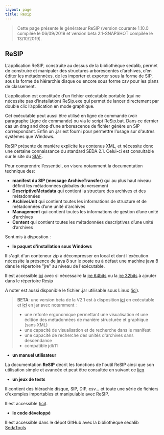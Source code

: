 ```yaml
---
layout: page
title: Resip
---
```


> Cette page présente le générateur ReSIP (version courante 1.10.0 compilée le 06/09/2019 et version beta 2.1-SNAPSHOT compilée le 13/10/2019).

## ReSIP

L’application ReSIP, construite au dessus de la bibliothèque sedalib, permet de construire et manipuler des structures arborescentes d’archives, d’en éditer les métadonnées, de les importer  et exporter sous la forme de SIP, sous la forme de hiérarchie disque ou encore sous forme csv pour les plans de classement.

L’application est constituée d’un fichier exécutable portable (qui ne nécessite pas d’installation) ReSip.exe qui permet de lancer directement par double clic l’application en mode graphique. 

Cet exécutable peut aussi être utilisé en ligne de commande (voir paragraphe Ligne de commande) ou via le script ReSip.bat. Dans ce dernier cas un drag and drop d’une arborescence de fichier génère un SIP correspondant. Enfin un .jar est fourni pour permettre l'usage sur d'autres systèmes que Windows.

ReSIP présente de manière explicite les contenus XML, et nécessite donc une certaine connaissance du standard SEDA 2.1. Celui-ci est consultable sur le site du [SIAF](https://francearchives.fr/seda/).

Pour comprendre l’essentiel, on visera notamment la documentation technique des:
*	**manifest du SIP (message ArchiveTransfer)**  qui au plus haut niveau définit  les métadonnées globales du versement 
*	**DescriptiveMetadata** qui contient la structure des archives et des métadonnées
*	**ArchiveUnit** qui contient toutes les informations de structure et de métadonnées d’une  unité d’archives
*	**Management** qui contient toutes les informations de gestion d’une unité d’archives
*	**Content** qui contient toutes les métadonnées descriptives d’une unité d’archives

Sont mis à dispostion :


* **le paquet d'installation sous Windows**

Il s'agit d'un conteneur zip à décompresser en local et dont l'exécution 
nécessite la présence de java 8 sur le poste ou à défaut une machine java 8 dans le répertoire "jre" au niveau de l'exécutable. 

Il est accessible [ici](http://download.programmevitam.fr/resip/1.10.0/Resip1.10.zip) avec si nécessaire la [jre 64bits](http://download.programmevitam.fr/resip/1.1-SNAPSHOT/jre%2064bits.zip) ou la [jre 32bits](http://download.programmevitam.fr/resip/1.1-SNAPSHOT/jre%2032bits.zip) à ajouter dans le répertoire Resip

A noter est aussi disponible le fichier .jar utilisable sous Linux ([ici](http://download.programmevitam.fr/resip/1.10.0/jar.zip)).


>**BETA**: une version beta de la V2.1 est à disposition [ici](http://download.programmevitam.fr/resip/2.1-SNAPSHOT/Resip2.1.zip) en exécutable et [ici](http://download.programmevitam.fr/resip/2.1-SNAPSHOT/jar.zip) en jar avec notamment : 
>* une refonte ergonomique permettant une visualisation et une édition des métadonnées de manière structurée et graphique (sans XML)
>* une capacité de visualisation et de recherche dans le manifest
>* une capacité de recherche des unités d'archives sans descendance
>* compatible jdk11


* **un manuel utilisateur**

La documentation **ReSIP** décrit les fonctions de l'outil ReSIP ainsi que son utilisation simple et avancée et peut être consultée en suivant ce [lien](http://download.programmevitam.fr/resip/1.10-SNAPSHOT/20190910_Vitam_Manuel_ReSIP_V3.1.pdf)


* **un jeux de tests**

Il contient des hiérachie disque, SIP, DIP, csv... et toute une série de fichiers d'exemples importables et manipulable avec ReSIP.

Il est accessible ([ici](http://download.programmevitam.fr/resip/1.1/ResipSamples.zip)).

* **le code développé**

Il est accessible dans le dépot GitHub avec la bibliothèque sedalib [SedaTools](https://github.com/ProgrammeVitam/sedatools)
